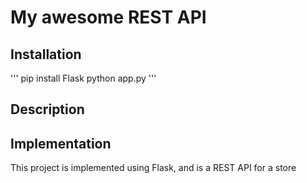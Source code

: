 # My awesome REST API

## Installation
'''
pip install Flask
python app.py
'''

## Description



## Implementation

This project is implemented using Flask, and is a REST API for a store
